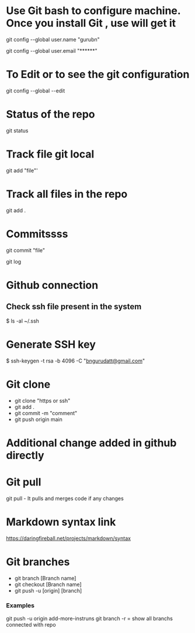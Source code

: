 # Use Git bash to configure machine. Once you install Git , use will get it
git config --global user.name "gurubn"

git config --global user.email "******"

# To Edit or to see the git configuration
git config --global --edit

# Status of the repo
git status

# Track file git local
git add "file"'

# Track all files in the repo
git add .

# Commitssss
git commit "file"

git log

# Github connection
## Check ssh file present  in the system
$ ls -al ~/.ssh

# Generate SSH key
$ ssh-keygen -t rsa -b 4096 -C "bngurudatt@gmail.com"

# Git clone
* git clone "https or ssh"
* git add .
* git commit -m "comment"
* git push origin main

# Additional change added in github directly

# Git pull
git pull - It pulls and merges code if any changes

# Markdown syntax link
https://daringfireball.net/projects/markdown/syntax

# Git branches
* git branch [Branch name]
* git checkout [Branch name]
* git push -u [origin] [branch]

### Examples
git push -u origin add-more-instruns
git branch -r = show all branchs connected with repo